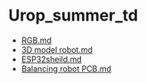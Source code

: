 # Urop_summer_td

- [RGB.md](RGB.md)
- [3D model robot.md](3D%20model%20robot.md)
- [ESP32sheild.md](ESP32sheild.md)
- [Balancing robot PCB.md](Balancing%20robot%20PCB.md)
